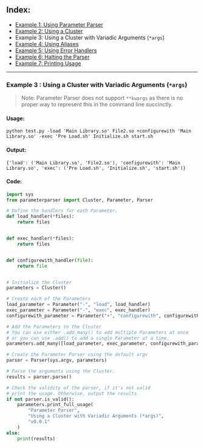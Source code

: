 ## Index:
* [Example 1: Using Parameter Parser](./Example1.md)
* [Example 2: Using a Cluster](./Example2.md)
* Example 3: Using a Cluster with Variadic Arguments (`*args`)
* [Example 4: Using Aliases](./Example4.md)
* [Example 5: Using Error Handlers](./Example5.md)
* [Example 6: Halting the Parser](./Example6.md)
* [Example 7: Printing Usage](./Example7.md)

----
### Example 3 : Using a Cluster with Variadic Arguments (`*args`)

> Note: Parameter Parser does not support `**kwargs` as there is no proper way to represent this in the command line succinctly. 

#### Usage: 
    python test.py -load 'Main Library.so' File2.so +configurewith 'Main Library.so' -exec 'Pre Load.sh' Initialize.sh start.sh
#### Output:
    {'load': ('Main Library.so', 'File2.so'), 'configurewith': 'Main Library.so', 'exec': ('Pre Load.sh', 'Initialize.sh', 'start.sh')}
#### Code:
```python
import sys
from parameterparser import Cluster, Parameter, Parser

# Define the handlers for each Parameter.
def load_handler(*files):
    return files


def exec_handler(*files):
    return files


def configurewith_handler(file):
    return file


# Initialize the Cluster
parameters = Cluster()

# Create each of the Parameters
load_parameter = Parameter("-", "load", load_handler)
exec_parameter = Parameter("-", "exec", exec_handler)
configurewith_parameter = Parameter("+", "configurewith", configurewith_handler)

# Add the Parameters to the Cluster
# You can use either .add_many() to add multiple Parameters at once
# or you can use .add() to add a single Parameter at a time.
parameters.add_many([load_parameter, exec_parameter, configurewith_parameter])

# Create the Parameter Parser using the default argv
parser = Parser(sys.argv, parameters)

# Parse the arguments using the Cluster.
results = parser.parse()

# Check the validity of the parser, if it's not valid
# print the usage. Otherwise, output the results.
if not parser.is_valid():
    parameters.print_full_usage(
        "Parameter Parser", 
        "Using a Cluster with Variadic Arguments (*args)", 
        "v0.0.1"
    )
else:
    print(results)
```
